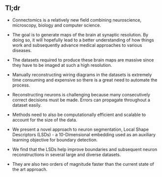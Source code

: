 <h2 id="tldr">Tl;dr</h2>

* Connectomics is a relatively new field combining neuroscience, microscopy, biology and computer science.

* The goal is to generate maps of the brain at synaptic resolution. By doing so,
  it will hopefully lead to a better understanding of how things work and
  subsequently advance medical approaches to various diseases.

* The datasets required to produce these brain maps are massive since they have
  to be imaged at such a high resolution.

* Manually reconstructing wiring diagrams in the datasets is extremely time consuming and
  expensive so there is a great need to automate the process.

* Reconstructing neurons is challenging because many consecutively correct decisions must be made. Errors can propagate throughout a dataset easily.

* Methods need to also be computationally efficient and scalable to account
  for the size of the data.

* We present a novel approach to neuron segmentation, Local Shape Descriptors
  (LSDs) - a 10-Dimensional embedding used as an auxiliary learning objective
  for boundary detection.

* We find that the LSDs help improve boundaries and subsequent neuron
  reconstructions in several large and diverse datasets.

* They are also two orders of magnitude faster than the current state of the art
  approach.
